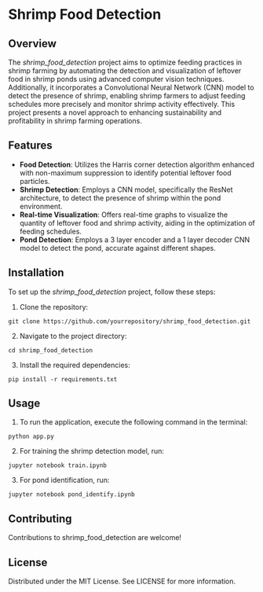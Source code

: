 # Shrimp Food Detection

## Overview
The *shrimp_food_detection* project aims to optimize feeding practices in shrimp farming by automating the detection and visualization of leftover food in shrimp ponds using advanced computer vision techniques. Additionally, it incorporates a Convolutional Neural Network (CNN) model to detect the presence of shrimp, enabling shrimp farmers to adjust feeding schedules more precisely and monitor shrimp activity effectively. This project presents a novel approach to enhancing sustainability and profitability in shrimp farming operations.

## Features
- **Food Detection**: Utilizes the Harris corner detection algorithm enhanced with non-maximum suppression to identify potential leftover food particles.
- **Shrimp Detection**: Employs a CNN model, specifically the ResNet architecture, to detect the presence of shrimp within the pond environment.
- **Real-time Visualization**: Offers real-time graphs to visualize the quantity of leftover food and shrimp activity, aiding in the optimization of feeding schedules.
- **Pond Detection**: Employs a 3 layer encoder and a 1 layer decoder CNN model to detect the pond, accurate against different shapes.

## Installation

To set up the *shrimp_food_detection* project, follow these steps:

1. Clone the repository:
```
git clone https://github.com/yourrepository/shrimp_food_detection.git
```
2. Navigate to the project directory:
```
cd shrimp_food_detection
```
3. Install the required dependencies:
```
pip install -r requirements.txt
```

## Usage
1. To run the application, execute the following command in the terminal:
```
python app.py
```
2. For training the shrimp detection model, run:
```
jupyter notebook train.ipynb
```
3. For pond identification, run:
```
jupyter notebook pond_identify.ipynb
```

## Contributing
Contributions to shrimp_food_detection are welcome!

## License
Distributed under the MIT License. See LICENSE for more information.